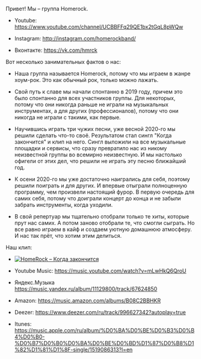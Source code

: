 Привет! Мы – группа Homerock.

* Youtube: https://www.youtube.com/channel/UCBBFFq29QE1bx2tGqL8pWQw

* Instagram: http://instagram.com/homerockband/

* Вконтакте: https://vk.com/hmrck



Вот несколько занимательных фактов о нас: 

* Наша группа называется Homerock, потому что мы играем в жанре хоум-рок. Это как обычный рок, только можно лажать. 

* Свой путь к славе мы начали спонтанно в 2019 году, причем это было спонтанно для всех участников группы. Для некоторых, потому что они никогда раньше не играли на музыкальных инструментах, а для других (профессионалов), потому что они никогда не играли с такими, как первые. 

* Научившись играть три чужих песни, уже весной 2020-го мы решили сделать что-то своё. Результатом стал сингл "Когда закончится" и клип на него. Сингл выложили на все музыкальные площадки и сервисы, что сразу превратило нас из никому неизвестной группы во всемирно неизвестную. И мы настолько офигели от этих дел, что решили не играть эту песню ближайший год.

* К осени 2020-го мы уже достаточно наигрались для себя, поэтому решили поиграть и для других. И впервые отыграли полноценную программу, чем произвели настоящий фурор. В первую очередь для самих себя, потому что доиграли концерт до конца и не забыли забрать инструменты, когда уходили.

* В свой репертуар мы тщательно отобрали только те хиты, которые прут нас самих. А потом заново отобрали те, что смогли сыграть. Но все равно играем в кайф и создаем уютную домашнюю атмосферу. И нас так прёт, что хотим этим делиться.



Наш клип:

* [![HomeRock – Когда закончится](https://img.youtube.com/vi/Ny9hPzKbce8/0.jpg)](https://www.youtube.com/watch?v=Ny9hPzKbce8)

* Youtube Music: https://music.youtube.com/watch?v=mLwHkQ6QroU

* Яндекс.Музыка https://music.yandex.ru/album/11129800/track/67624850

* Amazon: https://music.amazon.com/albums/B08C2BBHKR

* Deezer: https://www.deezer.com/ru/track/996627342?autoplay=true

* Itunes: https://music.apple.com/ru/album/%D0%BA%D0%BE%D0%B3%D0%B4%D0%B0-%D0%B7%D0%B0%D0%BA%D0%BE%D0%BD%D1%87%D0%B8%D1%82%D1%81%D1%8F-single/1519086313?l=en
